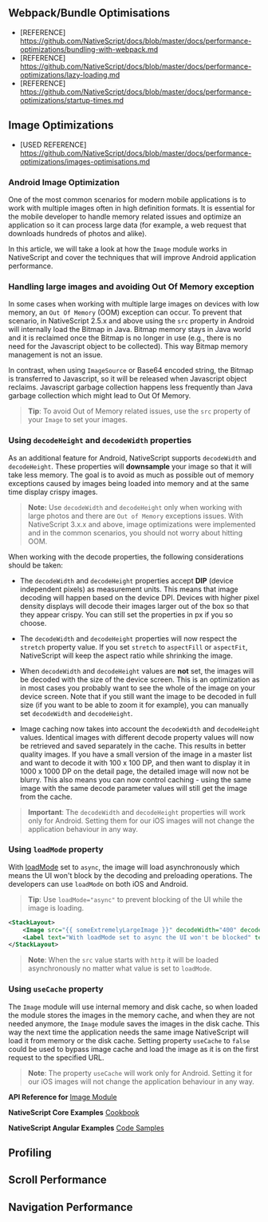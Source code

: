 ## Webpack/Bundle Optimisations

* [REFERENCE] https://github.com/NativeScript/docs/blob/master/docs/performance-optimizations/bundling-with-webpack.md
* [REFERENCE] https://github.com/NativeScript/docs/blob/master/docs/performance-optimizations/lazy-loading.md
* [REFERENCE] https://github.com/NativeScript/docs/blob/master/docs/performance-optimizations/startup-times.md

## Image Optimizations

* [USED REFERENCE] https://github.com/NativeScript/docs/blob/master/docs/performance-optimizations/images-optimisations.md

### Android Image Optimization

One of the most common scenarios for modern mobile applications is to work with multiple images often in high definition formats.
It is essential for the mobile developer to handle memory related issues and optimize an application so it can process large data (for example, a web request that downloads hundreds of photos and alike).

In this article, we will take a look at how the `Image` module works in NativeScript and
cover the techniques that will improve Android application performance.

### Handling large images and avoiding Out Of Memory exception

In some cases when working with multiple large images on devices with low memory, an `Out Of Memory` (OOM) exception can occur. To prevent that scenario, in NativeScript 2.5.x and above using the `src` property in Android will internally load the Bitmap in Java. Bitmap memory stays in Java world and it is reclaimed once the Bitmap is no longer in use (e.g., there is no need for the Javascript object to be collected). This way Bitmap memory management is not an issue.

In contrast, when using `ImageSource` or Base64 encoded string, the Bitmap is transferred to Javascript, so it will be released when Javascript object reclaims. Javascript garbage collection happens less frequently than Java garbage collection which might lead to Out Of Memory.

> **Tip**: To avoid Out of Memory related issues, use the `src` property of your `Image` to set your images.

### Using `decodeHeight` and `decodeWidth` properties

As an additional feature for Android, NativeScript supports `decodeWidth` and `decodeHeight`. These properties will **downsample** your image so that it will take less memory.
The goal is to avoid as much as possible out of memory exceptions caused by images being loaded into memory and at the same time display crispy images.

> **Note:** Use `decodeWidth` and `decodeHeight` only when working with large photos and there are `Out of Memory` exceptions issues. With NativeScript 3.x.x and above, image optimizations were implemented and in the common scenarios, you should not worry about hitting OOM.

When working with the decode properties, the following considerations should be taken:

- The `decodeWidth` and `decodeHeight` properties accept **DIP** (device independent pixels) as measurement units. This means that image decoding will happen based on the device DPI.
Devices with higher pixel density displays will decode their images larger out of the box so that they appear crispy. You can still set the properties in px if you so choose.

- The `decodeWidth` and `decodeHeight` properties will now respect the `stretch` property value. If you set `stretch` to `aspectFill` or `aspectFit`, NativeScript will keep the aspect ratio while shrinking the image.

- When `decodeWidth` and `decodeHeight` values are **not** set, the images will be decoded with the size of the device screen. This is an optimization as in most cases you probably want to see the whole of the image on your device screen. Note that if you still want the image to be decoded in full size (if you want to be able to zoom it for example), you can manually set `decodeWidth` and `decodeHeight`.

- Image caching now takes into account the `decodeWidth` and `decodeHeight` values. Identical images with different decode property values will now be retrieved and saved separately in the cache. This results in better quality images. If you have a small version of the image in a master list and want to decode it with 100 x 100 DP, and then want to display it in 1000 x 1000 DP on the detail page, the detailed image will now not be blurry. This also means you can now control caching - using the same image with the same decode parameter values will still get the image from the cache.

> **Important**: The `decodeWidth` and `decodeHeight` properties will work only for Android. Setting them for our iOS images will not change the application behaviour in any way.

### Using `loadMode` property

With [loadMode](/api-reference/modules/_ui_image_.html#loadmode) set to `async`, the image will load asynchronously which means the UI won't block by the decoding and preloading operations. The developers can use `loadMode` on both iOS and Android.

> **Tip**: Use `loadMode="async"` to prevent blocking of the UI while the image is loading.

```XML
<StackLayout>
    <Image src="{{ someExtremelyLargeImage }}" decodeWidth="400" decodeHeight="400" loadMode="async" />
    <Label text="With loadMode set to async the UI won't be blocked" textWrap="true" />
</StackLayout>
```

> **Note**: When the `src` value starts with `http` it will be loaded asynchronously no matter what value is set to `loadMode`.

### Using `useCache` property

The `Image` module will use internal memory and disk cache, so when loaded the module stores the images in the memory cache, and when they are not needed anymore, the `Image` module saves the images in the disk cache. This way the next time the application needs the same image NativeScript will load it from memory or the disk cache. Setting property `useCache` to `false` could be used to bypass image cache and load the image as it is on the first request to the specified URL.

> **Note**: The property `useCache` will work only for Android. Setting it for our iOS images will not change the application behaviour in any way.


**API Reference for** [Image Module](/api-reference/modules/_ui_image_.html)

**NativeScript Core Examples**  [Cookbook](http://docs.nativescript.org/cookbook/ui/image)

**NativeScript Angular Examples**  [Code Samples](http://docs.nativescript.org/angular/code-samples/ui/image.html)



## Profiling

## Scroll Performance

## Navigation Performance

